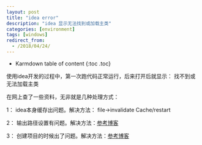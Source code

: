 ```yaml
---
layout: post
title: "idea error"
description: "idea 显示无法找到或加载主类"
categories: [environment]
tags: [windows]
redirect_from:
  - /2018/04/24/
---
```


* Karmdown table of content
{:toc .toc}

使用idea开发的过程中，第一次跑代码正常运行，后来打开后就显示：
找不到或无法加载主类

在网上查了一些资料，无非就是几种处理方式：

1：
idea本身缓存出问题。解决方法：
file->invalidate Cache/restart

2：
输出路径设置有问题。解决方法：[参考博客](https://blog.csdn.net/qq_31382921/article/details/72898134)

3：
创建项目的时候出了问题。解决方法：[参考博客](https://blog.csdn.net/gxx_csdn/article/details/79059884)